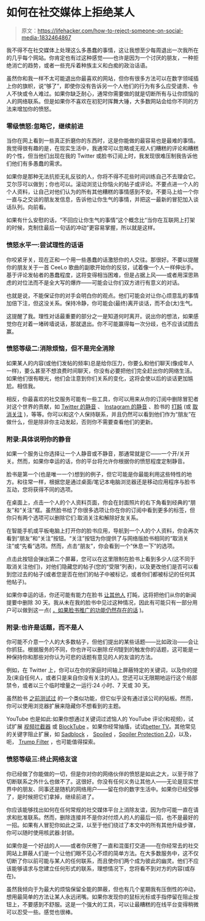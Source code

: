 # 如何在社交媒体上拒绝某人

> 原文：<https://lifehacker.com/how-to-reject-someone-on-social-media-1832464867>

我不得不在社交媒体上处理这么多愚蠢的事情，这让我想至少每周退出一次我所在的几乎每个网站。你肯定也有过这种感觉——也许是因为一个讨厌的朋友，一种拒绝消亡的趋势，或者一些充斥着种族主义和白痴的政治话语。



虽然你和我一样不太可能退出你最喜欢的网站，但你有很多方法可以在数字领域插上你的旗帜，说“够了”，即使你没有告诉另一个人他们的行为有多么应受谴责、令人不快或令人难过。如果你缺乏耐心，通常你需要做的就是切断所有与让你烦恼的人的网络联系。但是如果你不喜欢在初犯时挥舞大锤，大多数网站会给你不同的方法来增加你的愤怒。

### 零级愤怒:忽略它，继续前进

当你在网上看到一些真正折磨你的东西时，这是你能做的最容易也是最难的事情。我觉得很有趣的是，在现实生活中，我通常可以忽略或无视人们糟糕的评论和糟糕的个性，但当他们出现在我的 Twitter 或脸书订阅上时，我发现很难压制我告诉他们他们有多愚蠢的需求。

如果你是那种无法抗拒无礼反驳的人，你将不得不花些时间训练自己不去理会它。艾尔莎可以做到；你也可以。滚动浏览让你恼火的帖子或评论。不要点进一个人的个人资料，让自己对他们认为的所有其他糟糕的事情感到不安。不要马上给一个你一直与之交谈的朋友发信息，告诉他让你生气的事情，并把这一最新的冒犯加入谈话队列。向前看。

如果有什么安慰的话，“不回应让你生气的事情”这个概念比“当你在互联网上打架的时候，克制住最后一句话的冲动”更容易掌握，所以就是这样。

### 愤怒水平一:尝试理性的话语

你咬紧牙关，现在正和一个用一些愚蠢的话激怒你的人交往。那很好。不要以提醒你的朋友关于一首 CeeLo 歌曲的副歌开始你的反驳，试着像一个人一样伸出手。基于评论发帖者的愚蠢程度，这将变得相当困难，但是占据上风——或者用深思熟虑的对位法而不是全大写的爆炸——可能会让你们双方进行有意义的对话。

也就是说，不能保证你的对手会明白你的观点。他们可能会对让你心烦意乱的事情加倍下注，但这没关系。保持冷静，你可能会(最终)离开谈话，而不会(太)生气。

这提醒了我。理性对话最重要的部分之一是知道何时离开。说出你的想法，如果感觉你在对着一堵砖墙说话，那就退出。你不可能赢得每一次分歧，也不应该试图去赢。

### 愤怒等级二:消除烦恼，但不是完全消除

如果某人的内容(或他们发帖的频率)总是给你压力，你要么和他们聊天(像成年人一样)，要么甚至不想浪费时间聊天，你没有必要把他们完全赶出你的网络生活。如果他们很有眼光，他们会注意到你们关系的变化，这将会使以后的谈话更加尴尬。相信我。

相反，你最喜欢的社交服务可能有一些工具，你可以用来从你的订阅中删除冒犯者对这个世界的贡献，如 [Twitter 的静音](https://help.twitter.com/en/using-twitter/twitter-mute) 、 [Instagram 的静音](https://instagram-press.com/blog/2018/05/22/introducing-mute/) 、脸书的 [打盹](https://www.facebook.com/help/538433456491590?helpref=faq_content) (或 [取消关注](https://www.facebook.com/help/190078864497547) )，等等。你可以和这个人保持联系，并且仍然可以看到他们作为“朋友”在做什么，但是除非你主动发起，否则你不需要查看他们的更新。

### 附录:具体说明你的静音

如果一个服务让你选择让一个人静音或不静音，那通常就是它——一个开/关开关。然而，如果你幸运的话，你的平台将允许你根据你的愤怒程度定制静音。

脸书是第一个(也是唯一一个)想到的例子，但它可能是你最能利用这些特性的地方。和往常一样，根据您是通过桌面/笔记本电脑浏览器还是移动应用程序与脸书互动，您将获得不同的选项。

在桌面上，点击一个人的个人资料页面，你会在封面照片的右下角看到经典的“朋友”和“关注”框。虽然脸书给了你很多选项让你在你的订阅中看到更多的标签，但你只有两个选项可以删除它们:取消关注和解除好友关系。

在智能手机或平板电脑上打开你的脸书应用，导航到一个人的个人资料，你会再次看到“朋友”和“关注”按钮。“关注”按钮为你提供了与网络版脸书相同的“取消关注”或“先看”选项。然而，点击“朋友”，你会看到一个“休息一下”的选项。

点击此按钮会弹出第二个屏幕，您可以在这里限制在脸书上看到多少人(这不同于取消关注他们)，对他们隐藏您的帖子(您的“受限”列表)，以及更改他们是否可以看到您过去的帖子(或者您是否在他们的帖子中被标记，或者你们都被标记的任何其他帖子)。

如果你幸运的话，你还可能有能力在脸书 [让其他人](https://lifehacker.com/how-to-use-facebooks-new-snooze-feature-1821346556) 打盹，这将把他们从你的新闻提要中删除 30 天。我从未在我的脸书中见过这种情况，因此有可能只有一部分用户可以做到这一点( [，如果脸书推广的功能仍然存在的话](https://www.facebook.com/help/iphone-app/538433456491590?helpref=uf_permalink) )。

### **附录:也许是话题，而不是人**

你可能不介意一个人的大多数帖子，但他们提出的某些话题——比如政治——会让你抓狂。根据服务的不同，你也许可以删除*任何*提到的触发你的话题，这可能是一种保持你和那些对你认为可悲的话题有意见的人的友谊的方法。

例如，在 Twitter 上，你可以在你的家庭时间轴上屏蔽特定的关键词，以及你的提及(来自任何人，或者只是来自你没有关注的人)。您还可以无限期地运行这个局部禁令，或者以三个临时增量之一运行:24 小时、7 天或 30 天。

虽然脸书 [之前测试过](https://gizmodo.com/facebook-is-testing-a-snooze-feature-that-lets-your-sil-1827174258) 的一个类似功能，但它似乎没有通过该公司的砧板。然而，你可以使用浏览器扩展来隐藏你不想看到的主题。

YouTube 也是如此:如果你想通过关键词过滤恼人的 YouTube 评论(和视频)，试试扩展 [视频拦截器](https://chrome.google.com/webstore/detail/video-blocker/jknkjnpcbbgcbdbaampbjlhkcghmgfhk?hl=en) 或 [BlockTube](https://addons.mozilla.org/en-US/firefox/addon/blocktube/) 。如果你经常抽搐，试试[better TV](https://chrome.google.com/webstore/detail/betterttv/ajopnjidmegmdimjlfnijceegpefgped?hl=en)。其他常见的关键字阻止扩展，如 [Sadblock](http://sadblock.io/) ， [Spoiled](https://chrome.google.com/webstore/detail/spoiled/ofgoaiodajmkpocgdkjlokhhbpeodnci) ，[Spoiler Protection 2.0](https://chrome.google.com/webstore/detail/spoiler-protection-20/eelacikjiplnmdingehjfdjcfegclmkg)，以及，呃， [Trump Filter](http://trumpfilter.com/) ，也可能值得探索。

### 愤怒等级三:终止网络友谊

你已经做了你能做的一切，但是你对你的网络伙伴的愤怒是如此之大，以至于除了切断联系之外什么也做不了。这很好。你没有任何义务让其他人——无论是现实世界中的朋友、同事还是随机的网络用户——留在你的数字生活中。如果你已经受够了，是时候把它们拿掉，继续前进了。

你应该能够找出如何在任何常规的社交媒体平台上消除友谊，因为你可能一直在请求和批准联系。然而，删除连接并不是你对付烦人的人的最后一招，也不是最好的一招。如果有人冒犯你如此之深，以至于他们绕过了本文中的所有其他升级步骤，你可以随时使用核武器:封锁。

如果你是一个好战的人——或者你厌倦了一直和混蛋打交道——在你经常去的社交网站上屏蔽人们是一个让他们眼不见心不烦的简单方法。在大多数服务中，这不仅切断了你以前可能与某人的任何联系，而且使你们两个成为彼此的幽灵。他们不应该能够请求与您建立任何形式的联系，理想情况下，您将看不到对方的内容(或存在)。

虽然我倾向于为最大的烦恼保留全能的屏蔽，但也有几个星期我有压倒性的冲动，想用最简单的方法让某人永远闭嘴。如果你发现你的鼠标光标或手指停留在阻止按钮上，不要感到不舒服。这是一个强大的工具，可以让最糟糕的在线平台变得稍微可以忍受一些。感觉也很棒。